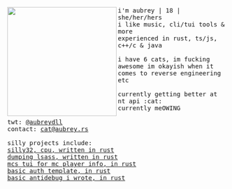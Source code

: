 <p float="left">
  <img src="images/image3.jpg" width="250" align="left">
  <p float="left">
    <samp>
      i'm aubrey | 18 | she/her/hers
      <br>
      i like music, cli/tui tools & more
      <br>
      experienced in rust, ts/js, c++/c & java
      <br>
      <br>
      i have 6 cats, im fucking awesome
      im okayish when it comes to reverse engineering etc
      <br>
      <br>
      currently getting better at nt api :cat:
      <br>
      currently meOWING
      <br>
      <br>
      twt: 
      <a href="https://twitter.com/aubreydll">@aubreydll</a><br>
      contact: 
      <a href="mailto:cat@aubrey.rs">cat@aubrey.rs</a><br>
      <br>
      silly projects include:
      <br>
      <a href="https://github.com/aubreyrs/silly32">silly32, cpu, written in rust</a><br>
      <a href="https://github.com/aubreyrs/LSASS">dumping lsass, written in rust</a><br>
      <a href="https://github.com/aubreyrs/mcs">mcs tui for mc player info, in rust</a><br>
      <a href="https://github.com/aubreyrs/auth-template">basic auth template, in rust</a><br>
      <a href="https://github.com/aubreyrs/antidebug-rs">basic antidebug i wrote, in rust</a><br>
    </samp>
  </p>
</p>
